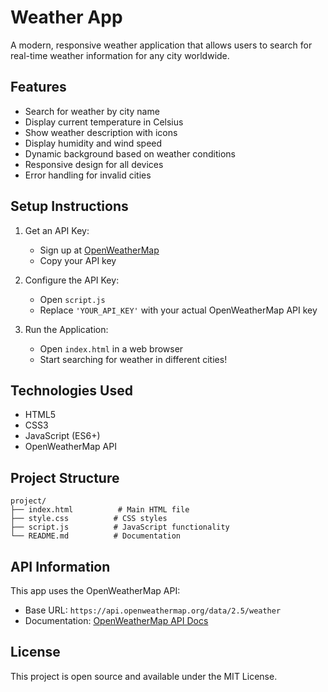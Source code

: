 # Weather App

A modern, responsive weather application that allows users to search for real-time weather information for any city worldwide.

## Features

- Search for weather by city name
- Display current temperature in Celsius
- Show weather description with icons
- Display humidity and wind speed
- Dynamic background based on weather conditions
- Responsive design for all devices
- Error handling for invalid cities

## Setup Instructions

1. Get an API Key:
   - Sign up at [OpenWeatherMap](https://openweathermap.org/api)
   - Copy your API key

2. Configure the API Key:
   - Open `script.js`
   - Replace `'YOUR_API_KEY'` with your actual OpenWeatherMap API key

3. Run the Application:
   - Open `index.html` in a web browser
   - Start searching for weather in different cities!

## Technologies Used

- HTML5
- CSS3
- JavaScript (ES6+)
- OpenWeatherMap API

## Project Structure

```
project/
├── index.html          # Main HTML file
├── style.css          # CSS styles
├── script.js          # JavaScript functionality
└── README.md          # Documentation
```

## API Information

This app uses the OpenWeatherMap API:
- Base URL: `https://api.openweathermap.org/data/2.5/weather`
- Documentation: [OpenWeatherMap API Docs](https://openweathermap.org/api)

## License

This project is open source and available under the MIT License.
